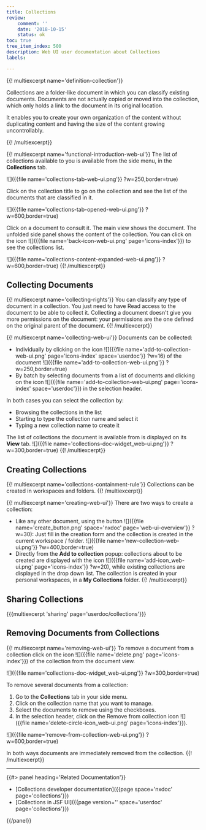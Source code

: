 ```yaml
---
title: Collections
review:
    comment: ''
    date: '2018-10-15'
    status: ok
toc: true
tree_item_index: 500
description: Web UI user documentation about Collections
labels:

---
```

{{! multiexcerpt name='definition-collection'}}

Collections are a folder-like document in which you can classify existing documents. Documents are not actually copied or moved into the collection, which only holds a link to the document in its original location.

It enables you to create your own organization of the content without duplicating content and having the size of the content growing uncontrollably.

{{! /multiexcerpt}}

{{! multiexcerpt name='functional-introduction-web-ui'}}
The list of collections available to you is available from the side menu, in the **Collections** tab.

![]({{file name='collections-tab-web-ui.png'}} ?w=250,border=true)

Click on the collection title to go on the collection and see the list of the documents that are classified in it.

![]({{file name='collections-tab-opened-web-ui.png'}} ?w=600,border=true)

Click on a document to consult it. The main view shows the document. The unfolded side panel shows the content of the collection. You can click on the icon&nbsp;![]({{file name='back-icon-web-ui.png' page='icons-index'}}) to see the collections list.

![]({{file name='collections-content-expanded-web-ui.png'}} ?w=600,border=true)
{{! /multiexcerpt}}

## Collecting Documents
{{! multiexcerpt name='collecting-rights'}}
You can classify any type of document in a collection. You just need to have Read access to the document to be able to collect it. Collecting a document doesn't give you more permissions on the document: your permissions are the one defined on the original parent of the document.
{{! /multiexcerpt}}

{{! multiexcerpt name='collecting-web-ui'}}
Documents can be collected:

- Individually by clicking on the icon&nbsp;![]({{file name='add-to-collection-web-ui.png' page='icons-index' space='userdoc'}} ?w=16) of the document
  ![]({{file name='add-to-collection-web-ui.png'}} ?w=250,border=true)
- By batch by selecting documents from a list of documents and clicking on the icon&nbsp;![]({{file name='add-to-collection-web-ui.png' page='icons-index' space='userdoc'}}) in the selection header.

In both cases you can select the collection by:
- Browsing the collections in the list
- Starting to type the collection name and select it
- Typing a new collection name to create it

The list of collections the document is available from is displayed on its **View** tab.
![]({{file name='collections-doc-widget_web-ui.png'}} ?w=300,border=true)
{{! /multiexcerpt}}

## Creating Collections
{{! multiexcerpt name='collections-containment-rule'}}
Collections can be created in workspaces and folders.
{{! /multiexcerpt}}

{{! multiexcerpt name='creating-web-ui'}}
There are two ways to create a collection:
- Like any other document, using the button&nbsp;![]({{file name='create_button.png' space='nxdoc' page='web-ui-overview'}} ?w=30): Just fill in the creation form and the collection is created in the current workspace / folder.
  ![]({{file name='new-collection-web-ui.png'}} ?w=400,border=true)
- Directly from the **Add to collection** popup: collections about to be created are displayed with the icon ![]({{file name='add-icon_web-ui.png' page='icons-index'}} ?w=20), while existing collections are displayed in the drop down list. The collection is created in your personal workspaces, in a **My Collections** folder.
{{! /multiexcerpt}}

## Sharing Collections

{{{multiexcerpt 'sharing' page='userdoc/collections'}}}

## Removing Documents from Collections
{{! multiexcerpt name='removing-web-ui'}}
To remove a document from a collection click on the icon ![]({{file name='delete.png' page='icons-index'}}) of the collection from the document view.

![]({{file name='collections-doc-widget_web-ui.png'}} ?w=300,border=true)

To remove several documents from a collection:
1. Go to the **Collections** tab in your side menu.
2. Click on the collection name that you want to manage.
3. Select the documents to remove using the checkboxes.
4. In the selection header, click on the Remove from collection icon&nbsp;![]({{file name='delete-circle-icon_web-ui.png' page='icons-index'}}).

![]({{file name='remove-from-collection-web-ui.png'}} ?w=600,border=true)

In both ways documents are immediately removed from the collection.
{{! /multiexcerpt}}
* * *

<div class="row" data-equalizer data-equalize-on="medium"><div class="column medium-6">{{#> panel heading='Related Documentation'}}

- [Collections developer documentation]({{page space='nxdoc' page='collections'}})
- [Collections in JSF UI]({{page version='' space='userdoc' page='collections'}})

{{/panel}}</div><div class="column medium-6">

&nbsp;

</div></div>
